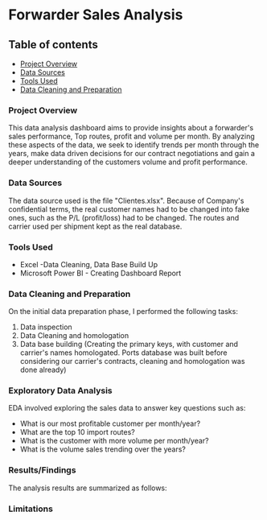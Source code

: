 # Forwarder Sales Analysis

## Table of contents
- [Project Overview](#project-overview)
- [Data Sources](#data-sources)
- [Tools Used](#tools-used)
- [Data Cleaning and Preparation](#data-cleaning-and-preparation)



### Project Overview
This data analysis dashboard aims to provide insights about a forwarder's sales performance, Top routes, profit and volume per month. By analyzing these aspects of the data, we seek to identify trends per month through the years, make data driven decisions for our contract negotiations and gain a deeper understanding of the customers volume and profit performance.


### Data Sources
The data source used is the file "Clientes.xlsx". Because of Company's confidential terms, the real customer names had to be changed into fake ones, such as the P/L (profit/loss) had to be changed. The routes and carrier used per shipment kept as the real database.

### Tools Used
- Excel -Data Cleaning, Data Base Build Up
- Microsoft Power BI - Creating Dashboard Report

### Data Cleaning and Preparation
On the initial data preparation phase, I performed the following tasks:
1. Data inspection
2. Data Cleaning and homologation
3. Data base building (Creating the primary keys, with customer and carrier's names homologated. Ports database was built before considering our carrier's contracts, cleaning and homologation was done already)


### Exploratory Data Analysis
EDA involved exploring the sales data to answer key questions such as:
- What is our most profitable customer per month/year?
- What are the top 10 import routes?
- What is the customer with more volume per month/year?
- What is the volume sales trending over the years?


### Results/Findings
The analysis results are summarized as follows:


### Limitations
